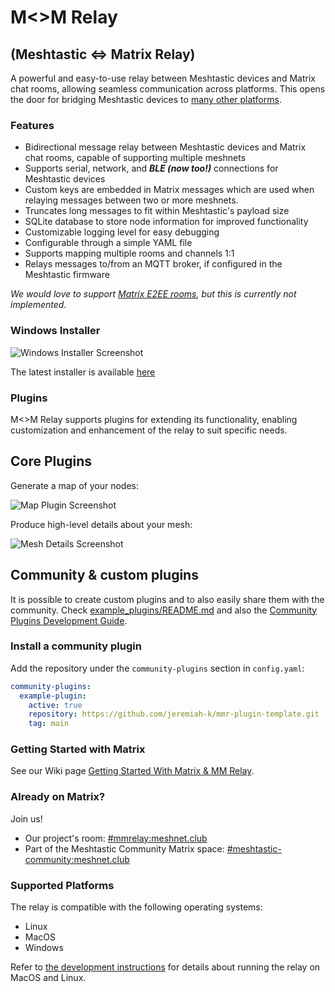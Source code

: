 # M<>M Relay

## (Meshtastic <=> Matrix Relay)

A powerful and easy-to-use relay between Meshtastic devices and Matrix chat rooms, allowing seamless communication across platforms. This opens the door for bridging Meshtastic devices to [many other platforms](https://matrix.org/bridges/).

### Features

- Bidirectional message relay between Meshtastic devices and Matrix chat rooms, capable of supporting multiple meshnets
- Supports serial, network, and **_BLE (now too!)_** connections for Meshtastic devices
- Custom keys are embedded in Matrix messages which are used when relaying messages between two or more meshnets.
- Truncates long messages to fit within Meshtastic's payload size
- SQLite database to store node information for improved functionality
- Customizable logging level for easy debugging
- Configurable through a simple YAML file
- Supports mapping multiple rooms and channels 1:1
- Relays messages to/from an MQTT broker, if configured in the Meshtastic firmware

_We would love to support [Matrix E2EE rooms](https://github.com/geoffwhittington/meshtastic-matrix-relay/issues/33), but this is currently not implemented._

### Windows Installer

![Windows Installer Screenshot](https://user-images.githubusercontent.com/1770544/235249050-8c79107a-50cc-4803-b989-39e58100342d.png)

The latest installer is available [here](https://github.com/geoffwhittington/meshtastic-matrix-relay/releases)

### Plugins

M<>M Relay supports plugins for extending its functionality, enabling customization and enhancement of the relay to suit specific needs.

## Core Plugins

Generate a map of your nodes:

![Map Plugin Screenshot](https://user-images.githubusercontent.com/1770544/235247915-47750b4f-d505-4792-a458-54a5f24c1523.png)

Produce high-level details about your mesh:

![Mesh Details Screenshot](https://user-images.githubusercontent.com/1770544/235245873-1ddc773b-a4cd-4c67-b0a5-b55a29504b73.png)

## Community & custom plugins

It is possible to create custom plugins and to also easily share them with the community. Check [example_plugins/README.md](https://github.com/geoffwhittington/meshtastic-matrix-relay/tree/main/example_plugins) and also the [Community Plugins Development Guide](https://github.com/geoffwhittington/meshtastic-matrix-relay/wiki/Community-Plugins-Development-Guide).

### Install a community plugin

Add the repository under the `community-plugins` section in `config.yaml`:

```yaml
community-plugins:
  example-plugin:
    active: true
    repository: https://github.com/jeremiah-k/mmr-plugin-template.git
    tag: main
```

### Getting Started with Matrix

See our Wiki page [Getting Started With Matrix & MM Relay](https://github.com/geoffwhittington/meshtastic-matrix-relay/wiki/Getting-Started-With-Matrix-&-MM-Relay).

### Already on Matrix?

Join us!

- Our project's room: [#mmrelay:meshnet.club](https://matrix.to/#/#mmrelay:meshnet.club)
- Part of the Meshtastic Community Matrix space: [#meshtastic-community:meshnet.club](https://matrix.to/#/#meshtastic-community:meshnet.club)

### Supported Platforms

The relay is compatible with the following operating systems:

- Linux
- MacOS
- Windows

Refer to [the development instructions](DEVELOPMENT.md) for details about running the relay on MacOS and Linux.
